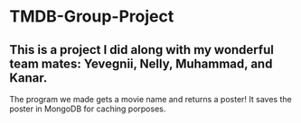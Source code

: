 # TMDB-Group-Project 
## This is a project I did along with my wonderful team mates: Yevegnii, Nelly, Muhammad, and Kanar.
The program we made gets a movie name and returns a poster!
It saves the poster in MongoDB for caching porposes. 

